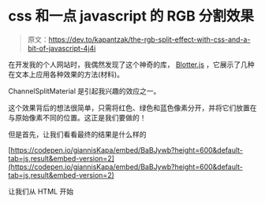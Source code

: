 # css 和一点 javascript 的 RGB 分割效果

> 原文：<https://dev.to/kapantzak/the-rgb-split-effect-with-css-and-a-bit-of-javascript-4j4i>

在开发我的个人网站时，我偶然发现了这个神奇的库， [Blotter.js](https://blotter.js.org/) ，它展示了几种在文本上应用各种效果的方法(材料)。

ChannelSplitMaterial 是引起我兴趣的效应之一。

这个效果背后的想法很简单，只需将红色、绿色和蓝色像素分开，并将它们放置在与原始像素不同的位置。这正是我们要做的！

但是首先，让我们看看最终的结果是什么样的

[https://codepen.io/giannisKapa/embed/BaBJywb?height=600&default-tab=js,result&embed-version=2](https://codepen.io/giannisKapa/embed/BaBJywb?height=600&default-tab=js,result&embed-version=2)

让我们从 HTML 开始